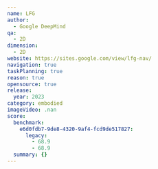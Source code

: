 ```yaml
---
name: LFG
author:
  - Google DeepMind
qa:
  - 2D
dimension:
  - 2D
website: https://sites.google.com/view/lfg-nav/
navigation: true
taskPlanning: true
reason: true
opensource: true
release:
  year: 2023
category: embodied
imageVideo: .nan
score:
  benchmark:
    e6d0fdb7-9de8-4320-9af4-fcd9de517827:
      legacy:
        - 68.9
        - 68.9
  summary: {}
---
```

